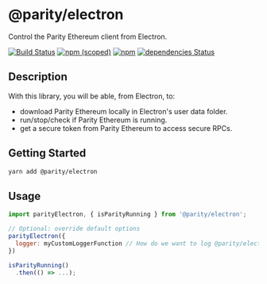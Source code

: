 # @parity/electron

Control the Parity Ethereum client from Electron.

[![Build Status](https://travis-ci.org/paritytech/js-libs.svg?branch=master)](https://travis-ci.org/paritytech/js-libs)
[![npm (scoped)](https://img.shields.io/npm/v/@parity/electron.svg)](https://www.npmjs.com/package/@parity/electron)
[![npm](https://img.shields.io/npm/dw/@parity/electron.svg)](https://www.npmjs.com/package/@parity/electron)
[![dependencies Status](https://david-dm.org/paritytech/js-libs/status.svg?path=packages/electron)](https://david-dm.org/paritytech/js-libs?path=packages/electron)

## Description

With this library, you will be able, from Electron, to:

- download Parity Ethereum locally in Electron's user data folder.
- run/stop/check if Parity Ethereum is running.
- get a secure token from Parity Ethereum to access secure RPCs.

## Getting Started

```bash
yarn add @parity/electron
```

## Usage

```javascript
import parityElectron, { isParityRunning } from '@parity/electron';

// Optional: override default options
parityElectron({
  logger: myCustomLoggerFunction // How do we want to log @parity/electron logs? Default is `debug`
})

isParityRunning()
  .then(() => ...);
```
